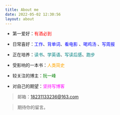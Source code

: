```yaml
---
title: About me
date: 2022-05-02 12:30:56
layout: about
---
```


- 第一爱好：<font color=red>有酒必到</font>

- 日常喜好：<font color=Blue>工作</font>、<font color=Blue>背单词</font>、<font color=Blue>看电影</font> 、<font color=Blue>喝鸡汤</font> 、<font color=Blue>写周报</font> 

- 正在培养：<font color=Teal>读书</font>、<font color=Teal>学英语</font>、<font color=	Teal>写读后感</font>、<font color=Teal>跑步</font>

- 受影响的一本书：<font color=Orange>人类简史</font>

- 较关注的博主：<font color=green>阮一峰</font> 

- 对自己的期望：<font color=Magenta>坚持写博客</font>

> 邮箱：18231133236@163.com 

> 期待你的留言。